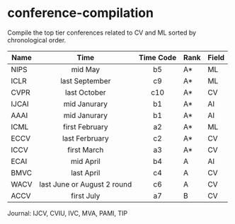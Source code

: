 # conference-compilation
Compile the top tier conferences related to CV and ML sorted by chronological order.

|Name|Time|Time Code|Rank|Field|
|-|:-:|:-:|-|-|
|NIPS|mid May|b5|A*|ML|
|ICLR|last September|c9|A*|ML|
|CVPR|last October|c10|A*|CV|
|IJCAI|mid Janurary|b1|A*|AI|
|AAAI|mid Janurary|b1|A*|AI|
|ICML|first February|a2|A*|ML|
|ECCV|last Ferbruary|c2|A*|CV|
|ICCV|first March|a3|A*|CV|
|ECAI|mid April|b4|A|AI|
|BMVC|last April|c4|A|CV|
|WACV|last June or August 2 round|c6|A|CV|
|ACCV|first July|a7|B|CV|

Journal: IJCV, CVIU, IVC, MVA, PAMI, TIP
